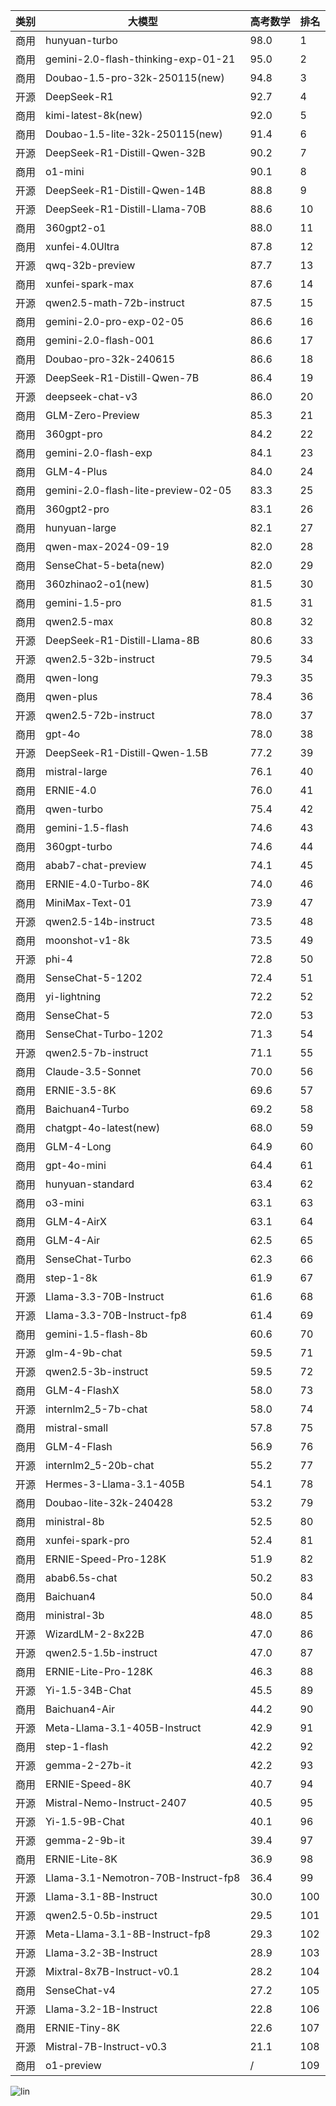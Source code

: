 
| 类别 | 大模型                         | 高考数学 | 排名 |
|-----|------------------------------|---------|----|
|商用|hunyuan-turbo|98.0|1|
|商用|gemini-2.0-flash-thinking-exp-01-21|95.0|2|
|商用|Doubao-1.5-pro-32k-250115(new)|94.8|3|
|开源|DeepSeek-R1|92.7|4|
|商用|kimi-latest-8k(new)|92.0|5|
|商用|Doubao-1.5-lite-32k-250115(new)|91.4|6|
|开源|DeepSeek-R1-Distill-Qwen-32B|90.2|7|
|商用|o1-mini|90.1|8|
|开源|DeepSeek-R1-Distill-Qwen-14B|88.8|9|
|开源|DeepSeek-R1-Distill-Llama-70B|88.6|10|
|商用|360gpt2-o1|88.0|11|
|商用|xunfei-4.0Ultra|87.8|12|
|开源|qwq-32b-preview|87.7|13|
|商用|xunfei-spark-max|87.6|14|
|开源|qwen2.5-math-72b-instruct|87.5|15|
|商用|gemini-2.0-pro-exp-02-05|86.6|16|
|商用|gemini-2.0-flash-001|86.6|17|
|商用|Doubao-pro-32k-240615|86.6|18|
|开源|DeepSeek-R1-Distill-Qwen-7B|86.4|19|
|开源|deepseek-chat-v3|86.0|20|
|商用|GLM-Zero-Preview|85.3|21|
|商用|360gpt-pro|84.2|22|
|商用|gemini-2.0-flash-exp|84.1|23|
|商用|GLM-4-Plus|84.0|24|
|商用|gemini-2.0-flash-lite-preview-02-05|83.3|25|
|商用|360gpt2-pro|83.1|26|
|商用|hunyuan-large|82.1|27|
|商用|qwen-max-2024-09-19|82.0|28|
|商用|SenseChat-5-beta(new)|82.0|29|
|商用|360zhinao2-o1(new)|81.5|30|
|商用|gemini-1.5-pro|81.5|31|
|商用|qwen2.5-max|80.8|32|
|开源|DeepSeek-R1-Distill-Llama-8B|80.6|33|
|开源|qwen2.5-32b-instruct|79.5|34|
|商用|qwen-long|79.3|35|
|商用|qwen-plus|78.4|36|
|开源|qwen2.5-72b-instruct|78.0|37|
|商用|gpt-4o|78.0|38|
|开源|DeepSeek-R1-Distill-Qwen-1.5B|77.2|39|
|商用|mistral-large|76.1|40|
|商用|ERNIE-4.0|76.0|41|
|商用|qwen-turbo|75.4|42|
|商用|gemini-1.5-flash|74.6|43|
|商用|360gpt-turbo|74.6|44|
|商用|abab7-chat-preview|74.1|45|
|商用|ERNIE-4.0-Turbo-8K|74.0|46|
|商用|MiniMax-Text-01|73.9|47|
|开源|qwen2.5-14b-instruct|73.5|48|
|商用|moonshot-v1-8k|73.5|49|
|开源|phi-4|72.8|50|
|商用|SenseChat-5-1202|72.4|51|
|商用|yi-lightning|72.2|52|
|商用|SenseChat-5|72.0|53|
|商用|SenseChat-Turbo-1202|71.3|54|
|开源|qwen2.5-7b-instruct|71.1|55|
|商用|Claude-3.5-Sonnet|70.0|56|
|商用|ERNIE-3.5-8K|69.6|57|
|商用|Baichuan4-Turbo|69.2|58|
|商用|chatgpt-4o-latest(new)|68.0|59|
|商用|GLM-4-Long|64.9|60|
|商用|gpt-4o-mini|64.4|61|
|商用|hunyuan-standard|63.4|62|
|商用|o3-mini|63.1|63|
|商用|GLM-4-AirX|63.1|64|
|商用|GLM-4-Air|62.5|65|
|商用|SenseChat-Turbo|62.3|66|
|商用|step-1-8k|61.9|67|
|开源|Llama-3.3-70B-Instruct|61.6|68|
|开源|Llama-3.3-70B-Instruct-fp8|61.4|69|
|商用|gemini-1.5-flash-8b|60.6|70|
|开源|glm-4-9b-chat|59.5|71|
|开源|qwen2.5-3b-instruct|59.5|72|
|商用|GLM-4-FlashX|58.0|73|
|开源|internlm2_5-7b-chat|58.0|74|
|商用|mistral-small|57.8|75|
|商用|GLM-4-Flash|56.9|76|
|开源|internlm2_5-20b-chat|55.2|77|
|开源|Hermes-3-Llama-3.1-405B|54.1|78|
|商用|Doubao-lite-32k-240428|53.2|79|
|商用|ministral-8b|52.5|80|
|商用|xunfei-spark-pro|52.4|81|
|商用|ERNIE-Speed-Pro-128K|51.9|82|
|商用|abab6.5s-chat|50.2|83|
|商用|Baichuan4|50.0|84|
|商用|ministral-3b|48.0|85|
|开源|WizardLM-2-8x22B|47.0|86|
|开源|qwen2.5-1.5b-instruct|47.0|87|
|商用|ERNIE-Lite-Pro-128K|46.3|88|
|开源|Yi-1.5-34B-Chat|45.5|89|
|商用|Baichuan4-Air|44.2|90|
|开源|Meta-Llama-3.1-405B-Instruct|42.9|91|
|商用|step-1-flash|42.2|92|
|开源|gemma-2-27b-it|42.2|93|
|商用|ERNIE-Speed-8K|40.7|94|
|开源|Mistral-Nemo-Instruct-2407|40.5|95|
|开源|Yi-1.5-9B-Chat|40.1|96|
|开源|gemma-2-9b-it|39.4|97|
|商用|ERNIE-Lite-8K|36.9|98|
|开源|Llama-3.1-Nemotron-70B-Instruct-fp8|36.4|99|
|开源|Llama-3.1-8B-Instruct|30.0|100|
|开源|qwen2.5-0.5b-instruct|29.5|101|
|开源|Meta-Llama-3.1-8B-Instruct-fp8|29.3|102|
|开源|Llama-3.2-3B-Instruct|28.9|103|
|开源|Mixtral-8x7B-Instruct-v0.1|28.2|104|
|商用|SenseChat-v4|27.2|105|
|开源|Llama-3.2-1B-Instruct|22.8|106|
|商用|ERNIE-Tiny-8K|22.6|107|
|开源|Mistral-7B-Instruct-v0.3|21.1|108|
|商用|o1-preview|/|109|


![lin](../pic/gaokao-math.png)
